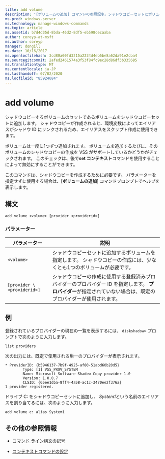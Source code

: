 ```yaml
---
title: add volume
description: '[ボリュームの追加] コマンドの参照記事。シャドウコピーセットにボリュームを追加します。これはシャドウコピーするボリュームのセットです。'
ms.prod: windows-server
ms.technology: manage-windows-commands
ms.topic: article
ms.assetid: b7d4d35d-8bda-46d2-8df5-eb598cecaaba
author: coreyp-at-msft
ms.author: coreyp
manager: dongill
ms.date: 10/16/2017
ms.openlocfilehash: 3cd80a60fd3215a2234d4eb5be8a62da91e2cba4
ms.sourcegitcommit: 2afed2461574a3f53f84fc9ec28d86df3b335685
ms.translationtype: MT
ms.contentlocale: ja-JP
ms.lasthandoff: 07/02/2020
ms.locfileid: "85924084"
---
```

# <a name="add-volume"></a>add volume

シャドウコピーするボリュームのセットであるボリュームをシャドウコピーセットに追加します。 シャドウコピーが作成されると、環境変数によってエイリアスがシャドウ ID にリンクされるため、エイリアスをスクリプト作成に使用できます。

ボリュームは一度に1つずつ追加されます。 ボリュームを追加するたびに、そのボリュームのシャドウコピーの作成を VSS がサポートしているかどうかがチェックされます。 このチェックは、後で**set コンテキスト**コマンドを使用することによって無効にすることができます。

このコマンドは、シャドウコピーを作成するために必要です。 パラメーターを指定せずに使用する場合は、[**ボリュームの追加**] コマンドプロンプトでヘルプを表示します。

## <a name="syntax"></a>構文

```
add volume <volume> [provider <providerid>]
```

### <a name="parameters"></a>パラメーター

| パラメーター | 説明 |
| --------- | ----------- |
| `<volume>` | シャドウコピーセットに追加するボリュームを指定します。 シャドウコピーの作成には、少なくとも1つのボリュームが必要です。 |
| `[provider \<providerid>]` | シャドウコピーの作成に使用する登録済みプロバイダーのプロバイダー ID を指定します。 **プロバイダー**が指定されていない場合は、既定のプロバイダーが使用されます。 |

## <a name="examples"></a>例

登録されているプロバイダーの現在の一覧を表示するには、 `diskshadow>` プロンプトで次のように入力します。

```
list providers
```

次の出力には、既定で使用される単一のプロバイダーが表示されます。

```
* ProviderID: {b5946137-7b9f-4925-af80-51abd60b20d5}
        Type: [1] VSS_PROV_SYSTEM
        Name: Microsoft Software Shadow Copy provider 1.0
        Version: 1.0.0.7
        CLSID: {65ee1dba-8ff4-4a58-ac1c-3470ee2f376a}
1 provider registered.
```

ドライブ C: をシャドウコピーセットに追加し、 *System1*という名前のエイリアスを割り当てるには、次のように入力します。

```
add volume c: alias System1
```

## <a name="additional-references"></a>その他の参照情報

- [コマンド ライン構文の記号](command-line-syntax-key.md)

- [コンテキストコマンドの設定](set-context.md)
